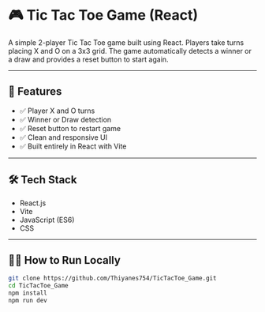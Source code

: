 # 🎮 Tic Tac Toe Game (React)

A simple 2-player Tic Tac Toe game built using React. Players take turns placing X and O on a 3x3 grid. The game automatically detects a winner or a draw and provides a reset button to start again.

---

## 🚀 Features

- ✅ Player X and O turns
- ✅ Winner or Draw detection
- ✅ Reset button to restart game
- ✅ Clean and responsive UI
- ✅ Built entirely in React with Vite

---

## 🛠️ Tech Stack

- React.js
- Vite
- JavaScript (ES6)
- CSS

---

## 🧑‍💻 How to Run Locally

```bash
git clone https://github.com/Thiyanes754/TicTacToe_Game.git
cd TicTacToe_Game
npm install
npm run dev

